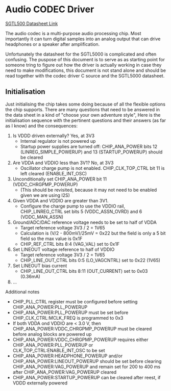 Audio CODEC Driver
==================

[SGTL500 Datasheet Link](https://www.nxp.com/docs/en/data-sheet/SGTL5000.pdf)

The audio codec is a multi-purpose audio processing chip.
Most importantly it can turn digital samples into
an analog output that can drive headphones or a speaker
after amplification.

Unfortunately the datasheet for the SGTL5000 is complicated and
often confusing. The puspose of this document is to serve as
as starting point for someone tring to figure out how the
driver is actually working in case they need to make modifications,
this document is not stand alone and should be read together
with the codec driver C source and the SGTL5000 datasheet.

Initialisation
--------------

Just initialising the chip takes some doing because
of all the flexible options the chip supports.
There are many questions that need to be answered in the
data sheet in a kind of "choose your own adventure style",
Here is the initialisation sequence with the pertinent questions
and their answers (as far as I know) and the consequences:

1.  Is VDDD driven externally? Yes, at 3V3
    -   Internal regulator is not powered up
    -   Startup power supplies are turned off:
        CHIP_ANA_POWER bits 12 (LINREG_SIMPLE_POWERUP) and 13 (STARTUP_POWERUP) should be cleared
2.  Are VDDA and VDDIO less than 3V1? No, at 3V3
    -   Oscillator charge pump is not enabled.
        CHIP_CLK_TOP_CTRL bit 11 is left cleared (ENABLE_INT_OSC)
3.  Unconditionally set CHIP_ANA_POWER bit 11 (VDDC_CHRGPMP_POWERUP)
    -   (This should be revisited, because it may not need to be enabled
        given we are using I2S)
4.  Given VDDA and VDDIO are greater than 3V1.
    -   Configure the charge pump to use the VDDIO rail,
        CHIP_LINREG_CTRL set bits 5 (VDDC_ASSN_OVRD) and 6 (VDDC_MAN_ASSN)
5.  Ground/ADC/DAC reference voltage needs to be set to half of VDDA
    -   Target reference voltage 3V3 / 2 = 1V65
    -   Calculation is (V/2 - 800mV)/25mV = 0x22 but the
        field is only a 5 bit field so the max value is 0x1F
    -   CHIP_REF_CTRL bits 8:4 (VAG_VAL) set to 0x1F
6.  Set LINEOUT voltage reference to half of VDDIO
    -   Target reference voltage 3V3 / 2 = 1V65
    -   CHIP_LINE_OUT_CTRL bits 0:5  (LO_VAGCNTRL) set to 0x22 (1V65)
7.  Set LINEOUT bias current
    -   CHIP_LINE_OUT_CTRL bits 8:11 (OUT_CURRENT) set to 0x03 (0.36mA)
8.  ...

Additional notes

- CHIP_PLL_CTRL register must be configured before setting CHIP_ANA_POWER:PLL_POWERUP
- CHIP_ANA_POWER:PLL_POWERUP must be set before CHIP_CLK_CTRL:MCLK_FREQ is programmed to 0x3
- If both VDDA ond VDDIO are < 3.0 V, then CHIP_ANA_POWER:VDDC_CHRGPMP_POWERUP must be cleared before analog blocks are powered up
- CHIP_ANA_POWER:VDDC_CHRGPMP_POWERUP requires either CHIP_ANA_POWER:PLL_POWERUP or CLK_TOP_CTRL:ENABLE_INT_OSC to be set
- CHIP_ANA_POWER:HEADPHONE_POWERUP and/or CHIP_ANA_POWER:LINEOUT_POWERUP should be set before clearing CHIP_ANA_POWER:VAG_POWERUP and remain set for 200 to 400 ms after CHIP_ANA_POWER:VAG_POWERUP cleared
- CHIP_ANA_POWER:STARTUP_POWERUP can be cleared after reest, if VDDD externally powered
